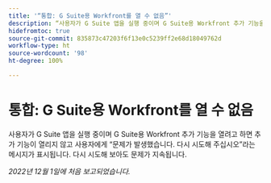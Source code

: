 ```yaml
---
title: '“통합: G Suite용 Workfront를 열 수 없음”'
description: “사용자가 G Suite 앱을 실행 중이며 G Suite용 Workfront 추가 기능을 열려고 하면 추가 기능이 열리지 않고 사용자에게 “문제가 발생했습니다. 다시 시도해 주십시오”라는 메시지가 표시됩니다. 다시 시도해 보아도 문제가 지속됩니다. ”
hidefromtoc: true
source-git-commit: 835873c47203f6f13e0c5239ff2e68d18049762d
workflow-type: ht
source-wordcount: '98'
ht-degree: 100%

---
```



# 통합: G Suite용 Workfront를 열 수 없음

사용자가 G Suite 앱을 실행 중이며 G Suite용 Workfront 추가 기능을 열려고 하면 추가 기능이 열리지 않고 사용자에게 “문제가 발생했습니다. 다시 시도해 주십시오”라는 메시지가 표시됩니다. 다시 시도해 보아도 문제가 지속됩니다.

_2022년 12월 1일에 처음 보고되었습니다._

